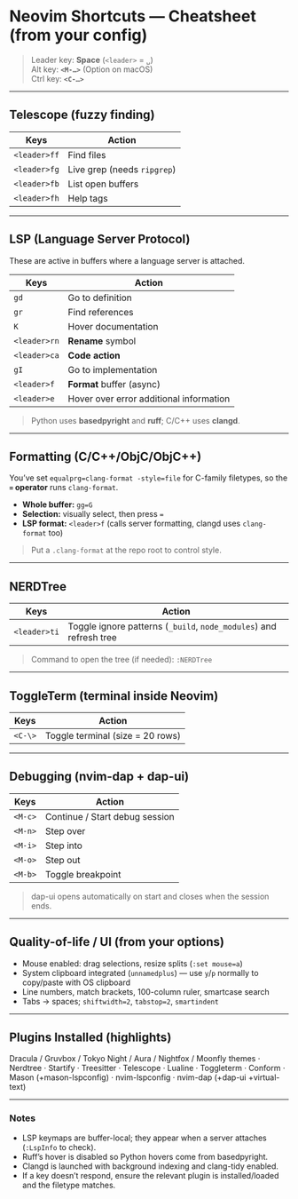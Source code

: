 # Neovim Shortcuts — Cheatsheet (from your config)

> Leader key: **Space** (`<leader>` = `␣`)  
> Alt key: **`<M-…>`** (Option on macOS)  
> Ctrl key: **`<C-…>`**

---

## Telescope (fuzzy finding)
| Keys | Action |
|---|---|
| `<leader>ff` | Find files |
| `<leader>fg` | Live grep (needs `ripgrep`) |
| `<leader>fb` | List open buffers |
| `<leader>fh` | Help tags |

---

## LSP (Language Server Protocol)
These are active in buffers where a language server is attached.

| Keys | Action |
|---|---|
| `gd` | Go to definition |
| `gr` | Find references |
| `K`  | Hover documentation |
| `<leader>rn` | **Rename** symbol |
| `<leader>ca` | **Code action** |
| `gI` | Go to implementation |
| `<leader>f` | **Format** buffer (async) |
| `<leader>e` | Hover over error additional information

> Python uses **basedpyright** and **ruff**; C/C++ uses **clangd**.

---

## Formatting (C/C++/ObjC/ObjC++)
You’ve set `equalprg=clang-format -style=file` for C-family filetypes, so the **`=` operator** runs `clang-format`.

- **Whole buffer:** `gg=G`  
- **Selection:** visually select, then press `=`  
- **LSP format:** `<leader>f` (calls server formatting, clangd uses `clang-format` too)

> Put a `.clang-format` at the repo root to control style.

---

## NERDTree
| Keys | Action |
|---|---|
| `<leader>ti` | Toggle ignore patterns (`_build`, `node_modules`) and refresh tree |

> Command to open the tree (if needed): `:NERDTree`

---

## ToggleTerm (terminal inside Neovim)
| Keys | Action |
|---|---|
| `<C-\>` | Toggle terminal (size = 20 rows) |

---

## Debugging (nvim-dap + dap-ui)
| Keys | Action |
|---|---|
| `<M-c>` | Continue / Start debug session |
| `<M-n>` | Step over |
| `<M-i>` | Step into |
| `<M-o>` | Step out |
| `<M-b>` | Toggle breakpoint |

> dap-ui opens automatically on start and closes when the session ends.

---

## Quality-of-life / UI (from your options)
- Mouse enabled: drag selections, resize splits (`:set mouse=a`)
- System clipboard integrated (`unnamedplus`) — use `y`/`p` normally to copy/paste with OS clipboard
- Line numbers, match brackets, 100-column ruler, smartcase search
- Tabs → spaces; `shiftwidth=2`, `tabstop=2`, `smartindent`

---

## Plugins Installed (highlights)
Dracula / Gruvbox / Tokyo Night / Aura / Nightfox / Moonfly themes · Nerdtree ·
Startify · Treesitter · Telescope · Lualine · Toggleterm · Conform · Mason (+mason-lspconfig) ·
nvim-lspconfig · nvim-dap (+dap-ui +virtual-text)

---

### Notes
- LSP keymaps are buffer-local; they appear when a server attaches (`:LspInfo` to check).  
- Ruff’s hover is disabled so Python hovers come from basedpyright.  
- Clangd is launched with background indexing and clang-tidy enabled.  
- If a key doesn’t respond, ensure the relevant plugin is installed/loaded and the filetype matches.
